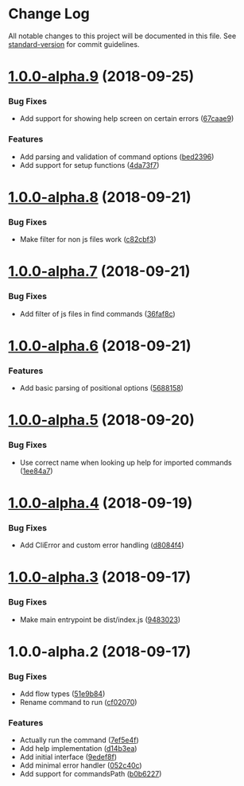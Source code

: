 # Change Log

All notable changes to this project will be documented in this file. See [standard-version](https://github.com/conventional-changelog/standard-version) for commit guidelines.

<a name="1.0.0-alpha.9"></a>
# [1.0.0-alpha.9](https://github.com/relekang/args/compare/v1.0.0-alpha.8...v1.0.0-alpha.9) (2018-09-25)


### Bug Fixes

* Add support for showing help screen on certain errors ([67caae9](https://github.com/relekang/args/commit/67caae9))


### Features

* Add parsing and validation of command options ([bed2396](https://github.com/relekang/args/commit/bed2396))
* Add support for setup functions ([4da73f7](https://github.com/relekang/args/commit/4da73f7))



<a name="1.0.0-alpha.8"></a>
# [1.0.0-alpha.8](https://github.com/relekang/args/compare/v1.0.0-alpha.7...v1.0.0-alpha.8) (2018-09-21)


### Bug Fixes

* Make filter for non js files work ([c82cbf3](https://github.com/relekang/args/commit/c82cbf3))



<a name="1.0.0-alpha.7"></a>
# [1.0.0-alpha.7](https://github.com/relekang/args/compare/v1.0.0-alpha.6...v1.0.0-alpha.7) (2018-09-21)


### Bug Fixes

* Add filter of js files in find commands ([36faf8c](https://github.com/relekang/args/commit/36faf8c))



<a name="1.0.0-alpha.6"></a>
# [1.0.0-alpha.6](https://github.com/relekang/args/compare/v1.0.0-alpha.5...v1.0.0-alpha.6) (2018-09-21)


### Features

* Add basic parsing of positional options ([5688158](https://github.com/relekang/args/commit/5688158))



<a name="1.0.0-alpha.5"></a>
# [1.0.0-alpha.5](https://github.com/relekang/args/compare/v1.0.0-alpha.4...v1.0.0-alpha.5) (2018-09-20)


### Bug Fixes

* Use correct name when looking up help for imported commands ([1ee84a7](https://github.com/relekang/args/commit/1ee84a7))



<a name="1.0.0-alpha.4"></a>
# [1.0.0-alpha.4](https://github.com/relekang/args/compare/v1.0.0-alpha.3...v1.0.0-alpha.4) (2018-09-19)


### Bug Fixes

* Add CliError and custom error handling ([d8084f4](https://github.com/relekang/args/commit/d8084f4))



<a name="1.0.0-alpha.3"></a>
# [1.0.0-alpha.3](https://github.com/relekang/args/compare/v1.0.0-alpha.2...v1.0.0-alpha.3) (2018-09-17)


### Bug Fixes

* Make main entrypoint be dist/index.js ([9483023](https://github.com/relekang/args/commit/9483023))



<a name="1.0.0-alpha.2"></a>
# 1.0.0-alpha.2 (2018-09-17)


### Bug Fixes

* Add flow types ([51e9b84](https://github.com/relekang/args/commit/51e9b84))
* Rename command to run ([cf02070](https://github.com/relekang/args/commit/cf02070))


### Features

* Actually run the command ([7ef5e4f](https://github.com/relekang/args/commit/7ef5e4f))
* Add help implementation ([d14b3ea](https://github.com/relekang/args/commit/d14b3ea))
* Add initial interface ([9edef8f](https://github.com/relekang/args/commit/9edef8f))
* Add minimal error handler ([052c40c](https://github.com/relekang/args/commit/052c40c))
* Add support for commandsPath ([b0b6227](https://github.com/relekang/args/commit/b0b6227))
